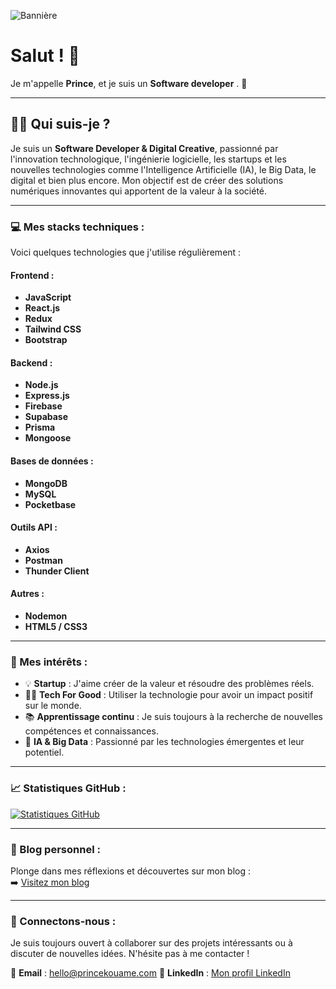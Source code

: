 ![Bannière](https://blog.zenhub.com/wp-content/uploads/2021/09/Frame-22-min.jpg)

# Salut ! 👋

Je m'appelle **Prince**, et je suis un **Software developer** . 🚀

---

## 🧑‍💻 Qui suis-je ?
Je suis un **Software Developer & Digital Creative**, passionné par l'innovation technologique, l'ingénierie logicielle, les startups et les nouvelles technologies comme l'Intelligence Artificielle (IA), le Big Data, le digital  et bien plus encore. Mon objectif est de créer des solutions numériques innovantes qui apportent de la valeur à la société.

---

### 💻 Mes stacks techniques :
Voici quelques technologies que j'utilise régulièrement :

#### Frontend :
- **JavaScript**
- **React.js**
- **Redux**
- **Tailwind CSS**
- **Bootstrap**

#### Backend :
- **Node.js**
- **Express.js**
- **Firebase**
- **Supabase**
- **Prisma**
- **Mongoose**

#### Bases de données :
- **MongoDB**
- **MySQL**
- **Pocketbase**

#### Outils API :
- **Axios**
- **Postman**
- **Thunder Client**

#### Autres :
- **Nodemon**
- **HTML5 / CSS3**

---

### 🌟 Mes intérêts :
- 💡 **Startup** : J'aime créer de la valeur et résoudre des problèmes réels.
- 👨‍💻 **Tech For Good** : Utiliser la technologie pour avoir un impact positif sur le monde.
- 📚 **Apprentissage continu** : Je suis toujours à la recherche de nouvelles compétences et connaissances.
- 🤖 **IA & Big Data** : Passionné par les technologies émergentes et leur potentiel.

---

### 📈 Statistiques GitHub :
[![Statistiques GitHub](https://github-readme-stats.vercel.app/api?username=kouame09&show_icons=true&theme=radical)](https://github.com/kouame09)

---

### 📝 Blog personnel :
Plonge dans mes réflexions et découvertes sur mon blog :  
➡️ [Visitez mon blog](https://www.princekouame.com/blog)

---

### 🤝 Connectons-nous :
Je suis toujours ouvert à collaborer sur des projets intéressants ou à discuter de nouvelles idées. N'hésite pas à me contacter !

📧 **Email** : hello@princekouame.com
🔗 **LinkedIn** : [Mon profil LinkedIn](https://www.linkedin.com/in/prince-kouame/)  
